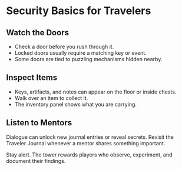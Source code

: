 # Security Basics for Travelers

## Watch the Doors

- Check a door before you rush through it.
- Locked doors usually require a matching key or event.
- Some doors are tied to puzzling mechanisms hidden nearby.

## Inspect Items

- Keys, artifacts, and notes can appear on the floor or inside chests.
- Walk over an item to collect it.
- The inventory panel shows what you are carrying.

## Listen to Mentors

Dialogue can unlock new journal entries or reveal secrets. Revisit the Traveler Journal whenever a mentor shares something important.

Stay alert. The tower rewards players who observe, experiment, and document their findings.

